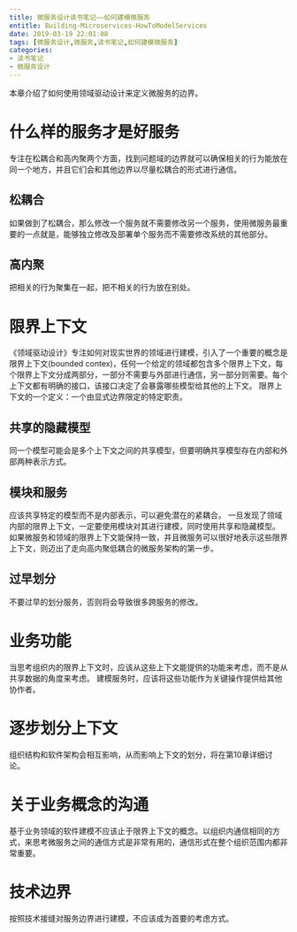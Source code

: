 ```yaml
---
title: 微服务设计读书笔记——如何建模微服务
entitle: Building-Microservices-HowToModelServices
date: 2019-03-19 22:01:08
tags: [微服务设计,微服务,读书笔记,如何建模微服务]
categories:
- 读书笔记
- 微服务设计
---
```


本章介绍了如何使用领域驱动设计来定义微服务的边界。
<!--more-->

# 什么样的服务才是好服务
专注在松耦合和高内聚两个方面，找到问题域的边界就可以确保相关的行为能放在同一个地方，并且它们会和其他边界以尽量松耦合的形式进行通信。
## 松耦合
如果做到了松耦合，那么修改一个服务就不需要修改另一个服务，使用微服务最重要的一点就是，能够独立修改及部署单个服务而不需要修改系统的其他部分。

## 高内聚
把相关的行为聚集在一起，把不相关的行为放在别处。

# 限界上下文
《领域驱动设计》专注如何对现实世界的领域进行建模，引入了一个重要的概念是限界上下文(bounded contex)，任何一个给定的领域都包含多个限界上下文，每个限界上下文分成两部分，一部分不需要与外部进行通信，另一部分则需要。每个上下文都有明确的接口，该接口决定了会暴露哪些模型给其他的上下文。
限界上下文的一个定义：一个由显式边界限定的特定职责。
## 共享的隐藏模型
同一个模型可能会是多个上下文之间的共享模型，但要明确共享模型存在内部和外部两种表示方式。
## 模块和服务
应该共享特定的模型而不是内部表示，可以避免潜在的紧耦合。
一旦发现了领域内部的限界上下文，一定要使用模块对其进行建模，同时使用共享和隐藏模型。
如果微服务和领域的限界上下文能保持一致，并且微服务可以很好地表示这些限界上下文，则迈出了走向高内聚低耦合的微服务架构的第一步。
## 过早划分
不要过早的划分服务，否则将会导致很多跨服务的修改。

# 业务功能
当思考组织内的限界上下文时，应该从这些上下文能提供的功能来考虑，而不是从共享数据的角度来考虑。
建模服务时，应该将这些功能作为关键操作提供给其他协作者。

# 逐步划分上下文
组织结构和软件架构会相互影响，从而影响上下文的划分，将在第10章详细讨论。

# 关于业务概念的沟通
基于业务领域的软件建模不应该止于限界上下文的概念。以组织内通信相同的方式，来思考微服务之间的通信方式是非常有用的，通信形式在整个组织范围内都非常重要。

# 技术边界
按照技术接缝对服务边界进行建模，不应该成为首要的考虑方式。
